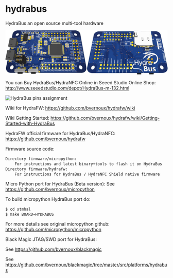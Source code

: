 hydrabus
========

HydraBus an open source multi-tool hardware

![HydraBus board](HydraBus_board.jpg)

You can Buy HydraBus/HydraNFC Online in Seeed Studio Online Shop:
http://www.seeedstudio.com/depot/HydraBus-m-132.html

![HydraBus pins assignment](http://hydrabus.com/HydraBus_1_0_PinAssignment.jpg)

Wiki for HydraFW: https://github.com/bvernoux/hydrafw/wiki

Wiki Getting Started: https://github.com/bvernoux/hydrafw/wiki/Getting-Started-with-HydraBus

HydraFW official firmware for HydraBus/HydraNFC: https://github.com/bvernoux/hydrafw

Firmware source code:

    Directory firmware/micropython:
        For instructions and latest binary+tools to flash it on HydraBus
    Directory firmware/hydrafw:
        For instructions for HydraBus / HydraNFC Shield native firmware

Micro Python port for HydraBus (Beta version):
See https://github.com/bvernoux/micropython

To build micropython HydraBus port do:

    $ cd stmhal
    $ make BOARD=HYDRABUS

For more details see original micropython github: https://github.com/micropython/micropython

Black Magic JTAG/SWD port for HydraBus:

See https://github.com/bvernoux/blackmagic

See https://github.com/bvernoux/blackmagic/tree/master/src/platforms/hydrabus

